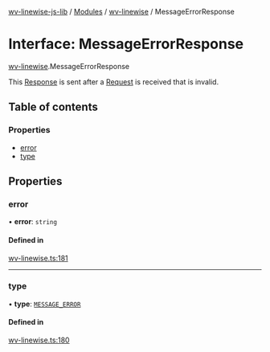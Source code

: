 [wv-linewise-js-lib](../README.md) / [Modules](../modules.md) / [wv-linewise](../modules/wv_linewise.md) / MessageErrorResponse

# Interface: MessageErrorResponse

[wv-linewise](../modules/wv_linewise.md).MessageErrorResponse

This [Response](../modules/wv_linewise.md#response) is sent after a [Request](../modules/wv_linewise.md#request) is received that is
invalid.

## Table of contents

### Properties

- [error](wv_linewise.MessageErrorResponse.md#error)
- [type](wv_linewise.MessageErrorResponse.md#type)

## Properties

### error

• **error**: `string`

#### Defined in

[wv-linewise.ts:181](https://github.com/forbesmyester/wv-linewise/blob/2999a94/js-lib/src/wv-linewise.ts#L181)

___

### type

• **type**: [`MESSAGE_ERROR`](../enums/wv_linewise.RESPONSE_TYPE.md#message_error)

#### Defined in

[wv-linewise.ts:180](https://github.com/forbesmyester/wv-linewise/blob/2999a94/js-lib/src/wv-linewise.ts#L180)
